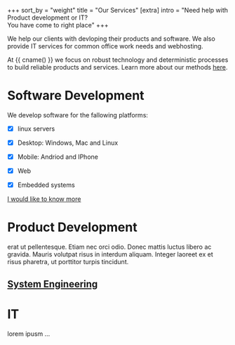 +++
sort_by = "weight"
title = "Our Services"
[extra]
intro = "Need help with Product development or IT? <br> You have come to right place"
+++

We help our clients with devloping their products and software. We also provide IT services for common office work needs and webhosting.

At {{ cname() }} we focus on robust technology and deterministic processes to build reliable products and services. Learn more about our methods [here](/robust_design).



# Software Development 

We develop software for the fallowing platforms:
- [x] linux servers
- [x] Desktop: Windows, Mac and Linux
- [x] Mobile: Andriod and IPhone
- [x] Web
- [x] Embedded systems


<a class="more" href="/software" >I would like to know more</a>


# Product Development

erat ut pellentesque. Etiam nec orci odio. Donec mattis luctus libero ac gravida. Mauris
volutpat risus in interdum aliquam. Integer laoreet ex et risus pharetra, ut porttitor
turpis tincidunt.

## [System Engineering](product-dev#system)
<!-- - ## [Component Sourcing](product-dev#component) -->
<!-- - ## [PCB Design](product-dev#pcb) -->
<!-- - ## [Mechanical Design](product-dev#mech) -->
<!-- - ## [Structural Analysis](product-dev#fea) -->


# IT


lorem ipusm ...
